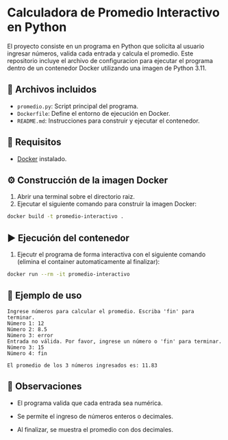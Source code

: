# Calculadora de Promedio Interactivo en Python

El proyecto consiste en un programa en Python que solicita al usuario ingresar números, valida cada entrada y calcula el promedio. 
Este repositorio incluye el archivo de configuracion para ejecutar el programa dentro de un contenedor Docker utilizando una imagen de Python 3.11.

## 📁 Archivos incluidos

- `promedio.py`: Script principal del programa.
- `Dockerfile`: Define el entorno de ejecución en Docker.
- `README.md`: Instrucciones para construir y ejecutar el contenedor.

## 🧰 Requisitos

- [Docker](https://www.docker.com/) instalado.

## ⚙️ Construcción de la imagen Docker

1. Abrir una terminal sobre el directorio raiz.
2. Ejecutar el siguiente comando para construir la imagen Docker:

```bash
docker build -t promedio-interactivo .
```

## ▶️ Ejecución del contenedor

1. Ejecutr el programa de forma interactiva con el siguiente comando (elimina el container automaticamente al finalizar):

```bash
docker run --rm -it promedio-interactivo
```
## 🧪 Ejemplo de uso

```commandline
Ingrese números para calcular el promedio. Escriba 'fin' para terminar.
Número 1: 12
Número 2: 8.5
Número 3: error
Entrada no válida. Por favor, ingrese un número o 'fin' para terminar.
Número 3: 15
Número 4: fin

El promedio de los 3 números ingresados es: 11.83
```

## 📌 Observaciones

- El programa valida que cada entrada sea numérica.

- Se permite el ingreso de números enteros o decimales.

- Al finalizar, se muestra el promedio con dos decimales.